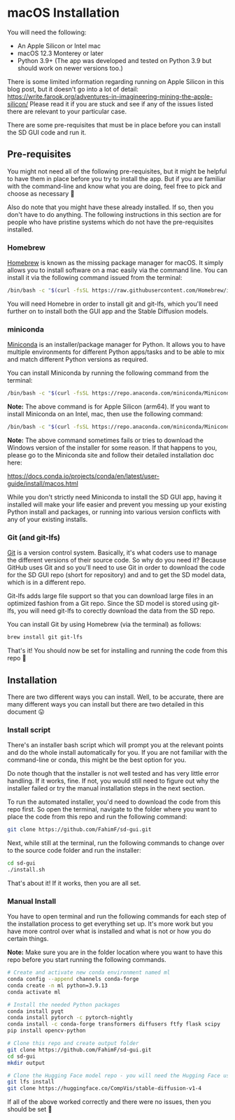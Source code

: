# macOS Installation

You will need the following:

* An Apple Silicon or Intel mac
* macOS 12.3 Monterey or later
* Python 3.9+ (The app was developed and tested on Python 3.9 but should work on newer versions too.)

There is some limited information regarding running on Apple Silicon in this blog post, but it doesn't go into a lot of detail: https://write.farook.org/adventures-in-imagineering-mining-the-apple-silicon/ Please read it if you are stuck and see if any of the issues listed there are relevant to your particular case.

There are some pre-requisites that must be in place before you can install the SD GUI code and run it.

## Pre-requisites

You might not need all of the following pre-requisites, but it might be helpful to have them in place before you try to install the app. But if you are familiar with the command-line and know what you are doing, feel free to pick and choose as necessary 🙂

Also do note that you might have these already installed. If so, then you don't have to do anything. The following instructions in this section are for people who have pristine systems which do not have the pre-requisites installed.

### Homebrew

[Homebrew](https://brew.sh/) is known as the missing package manager for macOS. It simply allows you to install software on a mac easily via the command line. You can install it via the following command issued from the terminal:

```bash
/bin/bash -c "$(curl -fsSL https://raw.githubusercontent.com/Homebrew/install/HEAD/install.sh)"
```

You will need Homebre in order to install git and git-lfs, which you'll need further on to install both the GUI app and the Stable Diffusion models.

### miniconda

[Miniconda](https://docs.conda.io/en/latest/miniconda.html) is an installer/package manager for Python. It allows you to have multiple environments for different Python apps/tasks and to be able to mix and match different Python versions as required.

You can install Miniconda by running the following command from the terminal:

```bash
/bin/bash -c "$(curl -fsSL https://repo.anaconda.com/miniconda/Miniconda3-latest-MacOSX-arm64.sh)"
```

**Note:** The above command is for Apple Silicon (arm64). If you want to install Miniconda on an Intel, mac, then use the following command:

```bash
/bin/bash -c "$(curl -fsSL https://repo.anaconda.com/miniconda/Miniconda3-latest-MacOSX-x86_64.sh)"
```

**Note:** The above command sometimes fails or tries to download the Windows version of the installer for some reason. If that happens to you, please go to the Miniconda site and follow their detailed installation doc here:

https://docs.conda.io/projects/conda/en/latest/user-guide/install/macos.html

While you don't strictly need Miniconda to install the SD GUI app, having it installed will make your life easier and prevent you messing up your existing Python install and packages, or running into various version conflicts with any of your existing installs.

### Git (and git-lfs)

[Git](https://git-scm.com/) is a version control system. Basically, it's what coders use to manage the different versions of their source code. So why do you need it? Because GitHub uses Git and so you'll need to use Git in order to download the code for the SD GUI repo (short for repository) and and to get the SD model data, which is in a different repo.

Git-lfs adds large file support so that you can download large files in an optimized fashion from a Git repo. Since the SD model is stored using git-lfs, you will need git-lfs to corectly download the data from the SD repo.

You can install Git by using Homebrew (via the terminal) as follows:

```bash
brew install git git-lfs
```

That's it! You should now be set for installing and running the code from this repo 🙂

## Installation

There are two different ways you can install. Well, to be accurate, there are many different ways you can install but there are two detailed in this document 😛

### Install script

There's an installer bash script which will prompt you at the relevant points and do the whole install automatically for you. If you are not familiar with the command-line or conda, this might be the best option for you.

Do note though that the installer is not well tested and has very little error handling. If it works, fine. If not, you would still need to figure out why the installer failed or try the manual installation steps in the next section.

To run the automated installer, you'd need to download the code from this repo first. So open the terminal, navigate to the folder where you want to place the code from this repo and run the following command:

```bash
git clone https://github.com/FahimF/sd-gui.git
```



Next, while still at the terminal, run the following commands to change over to the source code folder and run the installer:

```bash
cd sd-gui
./install.sh
```

That's about it! If it works, then you are all set.

### Manual Install

You have to open terminal and run the following commands for each step of the installation process to get everything set up. It's more work but you have more control over what is installed and what is not or how you do certain things.

**Note:** Make sure you are in the folder location where you want to have this repo before you start running the following commands.

```bash
# Create and activate new conda environment named ml
conda config --append channels conda-forge
conda create -n ml python=3.9.13
conda activate ml

# Install the needed Python packages
conda install pyqt
conda install pytorch -c pytorch-nightly
conda install -c conda-forge transformers diffusers ftfy flask scipy
pip install opencv-python

# Clone this repo and create output folder
git clone https://github.com/FahimF/sd-gui.git
cd sd-gui
mkdir output

# Clone the Hugging Face model repo - you will need the Hugging Face user and password for this step
git lfs install
git clone https://huggingface.co/CompVis/stable-diffusion-v1-4
```

If all of the above worked correctly and there were no issues, then you should be set 🙂
